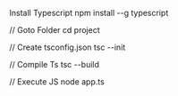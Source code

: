 Install Typescript
npm install --g typescript

// Goto Folder
cd project

// Create tsconfig.json
tsc --init

// Compile Ts
tsc --build

// Execute JS
node app.ts
